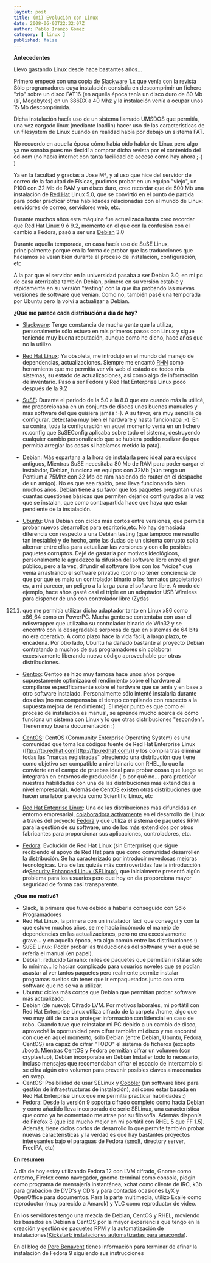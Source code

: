 ```yaml
---
layout: post
title: (mi) Evolución con Linux
date: 2008-06-03T22:32:07Z
author: Pablo Iranzo Gómez
category: [ linux ]
published: false
---
```


**Antecedentes**

Llevo gastando Linux desde hace bastantes años...

Primero empecé con una copia de [Slackware](http://www.slackware.com/)
1.x que venía con la revista Sólo programadores cuya instalación
consistía en descomprimir un fichero "zip" sobre un disco FAT16 (en
aquella época tenía un disco duro de 80 Mb (sí, Megabytes) en un 386DX a
40 Mhz y la instalación venía a ocupar unos 15 Mb descomprimida.

Dicha instalación hacía uso de un sistema llamado UMSDOS que permitía,
una vez cargado linux (mediante loadlin) hacer uso de las
características de un filesystem de Linux cuando en realidad había por
debajo un sistema FAT.

No recuerdo en aquella época cómo había oído hablar de Linux pero algo
ya me sonaba pues me decidí a comprar dicha revista por el contenido del
cd-rom (no había internet con tanta facilidad de acceso como hay ahora
;-) )

Ya en la facultad y gracias a Jose Mª, y al uso que hice del servidor de
correo de la facultad de Físicas, pudimos probar en un equipo "viejo",
un P100 con 32 Mb de RAM y un disco duro, creo recordar que de 500 Mb
una instalación de [Red Hat](http://www.redhat.com/) Linux 5.0, que
se convirtió en el punto de partida para poder practicar otras
habilidades relacionadas con el mundo de Linux: servidores de correo,
servidores web, etc.

Durante muchos años esta máquina fue actualizada hasta creo recordar que
Red Hat Linux 9 ó 9.2, momento en el que con la confusión con el cambio
a Fedora, pasó a ser una [Debian](http://www.debian.org/) 3.0

Durante aquella temporada, en casa hacía uso de SuSE Linux,
principalmente porque era la forma de probar que las traducciones que
hacíamos se veían bien durante el proceso de instalación, configuración,
etc

A la par que el servidor en la universidad pasaba a ser Debian 3.0, en
mi pc de casa aterrizaba también Debian, primero en su versión estable y
rápidamente en su versión "testing" con la que iba probando las nuevas
versiones de software que venían. Como no, también pasé una temporada
por Ubuntu pero la volví a actualizar a Debian.

**¿Qué me parece cada distribución a día de hoy?**

-  [Slackware](http://www.slackware.com/): Tengo constancia de mucha gente
que la utiliza, personalmente sólo estuvo en mis primeros pasos con
Linux y sigue teniendo muy buena reputación, aunque como he dicho, hace
años que no la utilizo.

-  [Red Hat Linux](http://www.redhat.com/): Ya obsoleta, me introdujo en el mundo
del manejo de dependencias, actualizaciones. Siempre me encantó
[RHN](https://alufis35.uv.es/rhn.redhat.com) como herramienta que me
permitía ver vía web el estado de todos mis sistemas, su estado de
actualizaciones, así como algo de información de inventario. Pasó a ser
Fedora y Red Hat Enterprise Linux poco después de la 9.2

- [SuSE](http://www.suse.de/): Durante el periodo de la 5.0 a la 8.0 que
era cuando más la utilicé, me proporcionaba en un conjunto de discos
unos buenos manuales y más software del que quisiera jamás :-). A su
favor, era muy sencilla de configurar, detectaba muy bien el hardware y
hasta funcionaba ;-). En su contra, toda la configuración en aquel
momento venía en un fichero rc.config que SuSEConfig aplicaba sobre todo
el sistema, destruyendo cualquier cambio personalizado que se hubiera
podido realizar (lo que permitía arreglar las cosas si habíamos metido
la pata).

- [Debian](http://www.debian.org/): Más espartana a la hora de instalarla
pero ideal para equipos antiguos, Mientras SuSE necesitaba 80 Mb de RAM
para poder cargar el instalador, Debian, funciona en equipos con 32Mb
(aún tengo un Pentium a 75Mhz con 32 Mb de ram haciendo de router en el
despacho de un amigo). No es que sea rápido, pero lleva funcionando bien
muchos años. Debian tiene a su favor que los paquetes preguntan unas
cuantas cuestiones básicas que permiten dejarlos configurados a la vez
que se instalan, que como contrapartida hace que haya que estar
pendiente de la instalación.

- [Ubuntu](http://www.ubuntu.com/): Una Debian con ciclos más cortos entre
versiones, que permitía probar nuevos desarrollos para escritorio,etc.
No hay demasiada diferencia con respecto a una Debian testing (que
tampoco me resultó tan inestable) y de hecho, ante las dudas de un
sistema corrupto solía alternar entre ellas para actualizar las
versiones y con ello posibles paquetes corruptos. Dejé de gastarla por
motivos ideológicos, personalmente le agradezco la difusión del software
libre entre el gran público, pero a la vez, difundir el software libre
con los "vicios" que venía arrastrando el software privativo (como no
tener conciencia de que por qué es malo un controlador binario o los
formatos propietarios) es, a mi parecer, un peligro a la larga para el
software libre. A modo de ejemplo, hace años gasté casi el triple en un
adaptador USB Wireless para disponer de uno con controlador libre (Zydas
1211) que me permitía utilizar dicho adaptador tanto en Linux x86 como
x86_64 como en PowerPC. Mucha gente se contentaba con usar el
ndiswrapper que utilizaba su controlador binario de Win32 y se encontró
con la desagradable sorpresa de que en sistemas de 64 bits no era
operativo. A corto plazo hace la vida fácil, a largo plazo, te encadena.
Por otro lado, Ubuntu ha dañado bastante al proyecto Debian contratando
a muchos de sus programadores sin colaborar excesivamente liberando
nuevo código aprovechable por otras distribuciones.

- [Gentoo](http://www.gentoo.org/): Gentoo se hizo muy famosa hace unos
años porque supuestamente optimizaba el rendimiento sobre el hardware al
compilarse específicamente sobre el hardware que se tenía y en base a
otro software instalado. Personalmente sólo intenté instalarla durante
dos días (no me compensaba el tiempo compilando con respecto a la
supuesta mejora de rendimiento). El mejor punto es que como el proceso
de instalación es manual, se aprende mucho acerca de cómo funciona un
sistema con Linux y lo que otras distribuciones "esconden". Tienen muy
buena documentación :)

- [CentOS](http://www.centos.org/): CentOS (Community Enterprise Operating
System) es una comunidad que toma los códigos fuente de Red Hat
Enterprise Linux ([ftp://ftp.redhat.com](ftp://ftp.redhat.com/)) y los
compila tras eliminar todas las "marcas registradas" ofreciendo una
distribución que tiene como objetivo ser compatible a nivel binario con
RHEL, lo que la convierte en el campo de pruebas ideal para probar cosas
que luego se integrarán en entornos de producción ( o por qué no... para
practicar nuestras habilidades con una de las distribuciones más
extendidas a nivel empresarial). Además de CentOS existen otras
distribuciones que hacen una labor parecida como Scientific Linux, etc

-  [Red Hat Enteprise Linux](http://www.redhat.com/rhel/): Una de las distribuciones más
difundidas en entorno empresarial, [colaboradora
activamente](http://fedoraproject.org/wiki/RedHatContributions) en el
desarrollo de Linux a través del proyecto
[Fedora](http://fedoraproject.org/) y que utiliza el sistema de paquetes
RPM para la gestión de su software, uno de los más extendidos por otros
fabricantes para proporcionar sus aplicaciones, controladores, etc.

- [Fedora](http://fedoraproject.org/): Evolución de Red Hat Linux (sin
Enterprise) que sigue recibiendo el apoyo de Red Hat para que como
comunidad desarrollen la distribución. Se ha caracterizado por
introducir novedosas mejoras tecnológicas. Una de las quizás más
controvertidas fue la introducción de[Security Enhanced Linux
(SELinux)](https://alufis35.uv.es/Security-Enhanced-Linux-SELinux.html),
que inicialmente presentó algún problema para los usuarios pero que hoy
en dia proporciona mayor seguridad de forma casi transparente.

**¿Que me motivó?**

-  Slack, la primera que tuve debido a haberla conseguido con Sólo Programadores
-  Red Hat Linux, la primera con un instalador fácil que conseguí y con la que estuve muchos años, se me hacía incómodo el manejo de dependencias en las actualizaciones, pero no era excesivamente grave... y en aquella época, era algo común entre las distribuciones :)
-  SuSE Linux: Poder probar las traducciones del software y ver a qué se refería el manual (en papel).
-  Debian: reducido tamaño: miles de paquetes que permitían instalar sólo lo mínimo... lo hacían complicado para usuarios noveles que se podían asustar al ver tantos paquetes pero realmente permite instalar programas sueltos sin tener que ir empaquetados junto con otro software que no se va a utilizar.
-  Ubuntu: ciclos más cortos que Debian que permitían probar software más actualizado.
-  Debian (de nuevo): Cifrado LVM. Por motivos laborales, mi portátil con Red Hat Enterprise Linux utiliza cifrado de la carpeta /home, algo que veo muy útil de cara a proteger información confidencial en caso de robo. Cuando tuve que reinstalar mi PC debido a un cambio de disco, aproveché la oportunidad para cifrar también mi disco y me encontré con que en aquel momento, sólo Debian (entre Debian, Ubuntu, Fedora, CentOS) era capaz de cifrar "TODO" el sistema de ficheros (excepto /boot). Mientras CentOS y Fedora permitían cifrar un volumen (con cryptsetup), Debian incorporaba en Debian Installer todo lo necesario, incluso mensajes que recomendaban cifrar el espacio de intercambio si se cifra algún otro volumen para prevenir posibles claves almacenadas en swap.
-  CentOS: Posibilidad de usar SELinux y [Cobbler](http://cobbler.et.redhat.com/) (un software libre para gestión de infraestructuras de instalación), así como estar basada en Red Hat Enterprise Linux que me permitía practicar habilidades :)
-  Fedora: Desde la versión 9 soporta cifrado completo como hacía Debian y como añadido lleva incorporado de serie SELinux, una característica que como ya he comentado me atrae por su filosofía. Además disponía de Firefox 3 (que iba mucho mejor en mi portátil con RHEL 5 que FF 1.5). Además, tiene ciclos cortos de desarrollo lo que permite también probar nuevas características y la verdad es que hay bastantes proyectos interesantes bajo el paraguas de Fedora ([smolt](http://smolt.fedoraproject.org/), directory server, FreeIPA, etc)

**En resumen**

A día de hoy estoy utilizando Fedora 12 con LVM cifrado, Gnome como
entorno, Firefox como navegador, gnome-terminal como consola, pidgin
como programa de mensajería instantánea, xchat como cliente de IRC, k3b
para grabación de DVD's y CD's y para contadas ocasiones LyX y
OpenOffice para documentos. Para la parte multimedia, utilizo Exaile
como reproductor (muy parecido a Amarok) y VLC como reproductor de
vídeo.

En los servidores tengo una mezcla de Debian, CentOS y RHEL, moviendo los basados en Debian a CentOS por la mayor experiencia que tengo en la creación y gestión de paquetes RPM y la automatización de instalaciones([Kickstart: instalaciones automatizadas para anaconda](https://alufis35.uv.es/Kickstart-instalaciones.html)).

En el blog de [Pere Benavent](http://www.benavent.org/diario/2008/06/fedora-9-just-installed.html)
tienes información para terminar de afinar la instalación de Fedora 9 siguiendo sus instrucciones
